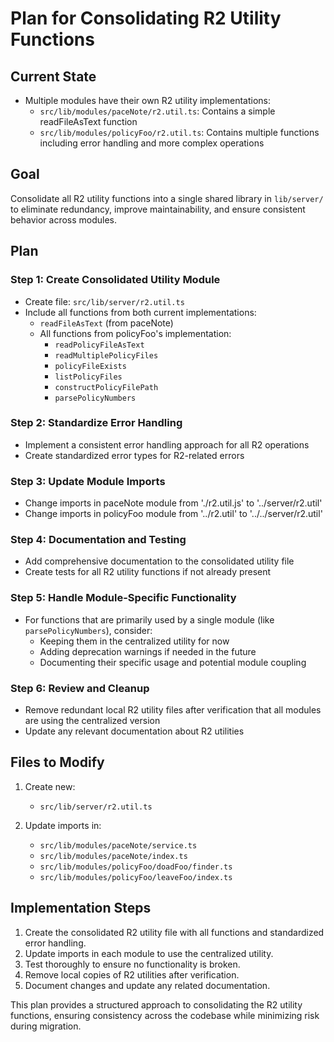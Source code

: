 # Plan for Consolidating R2 Utility Functions

## Current State
- Multiple modules have their own R2 utility implementations:
  - `src/lib/modules/paceNote/r2.util.ts`: Contains a simple readFileAsText function
  - `src/lib/modules/policyFoo/r2.util.ts`: Contains multiple functions including error handling and more complex operations

## Goal
Consolidate all R2 utility functions into a single shared library in `lib/server/` to eliminate redundancy, improve maintainability, and ensure consistent behavior across modules.

## Plan

### Step 1: Create Consolidated Utility Module
- Create file: `src/lib/server/r2.util.ts`
- Include all functions from both current implementations:
  - `readFileAsText` (from paceNote)
  - All functions from policyFoo's implementation:
    - `readPolicyFileAsText`
    - `readMultiplePolicyFiles`
    - `policyFileExists`
    - `listPolicyFiles`
    - `constructPolicyFilePath`
    - `parsePolicyNumbers`

### Step 2: Standardize Error Handling
- Implement a consistent error handling approach for all R2 operations
- Create standardized error types for R2-related errors

### Step 3: Update Module Imports
- Change imports in paceNote module from './r2.util.js' to '../server/r2.util'
- Change imports in policyFoo module from '../r2.util' to '../../server/r2.util'

### Step 4: Documentation and Testing
- Add comprehensive documentation to the consolidated utility file
- Create tests for all R2 utility functions if not already present

### Step 5: Handle Module-Specific Functionality
- For functions that are primarily used by a single module (like `parsePolicyNumbers`), consider:
  - Keeping them in the centralized utility for now
  - Adding deprecation warnings if needed in the future
  - Documenting their specific usage and potential module coupling

### Step 6: Review and Cleanup
- Remove redundant local R2 utility files after verification that all modules are using the centralized version
- Update any relevant documentation about R2 utilities

## Files to Modify
1. Create new:
   - `src/lib/server/r2.util.ts`

2. Update imports in:
   - `src/lib/modules/paceNote/service.ts`
   - `src/lib/modules/paceNote/index.ts`
   - `src/lib/modules/policyFoo/doadFoo/finder.ts`
   - `src/lib/modules/policyFoo/leaveFoo/index.ts`

## Implementation Steps
1. Create the consolidated R2 utility file with all functions and standardized error handling.
2. Update imports in each module to use the centralized utility.
3. Test thoroughly to ensure no functionality is broken.
4. Remove local copies of R2 utilities after verification.
5. Document changes and update any related documentation.

This plan provides a structured approach to consolidating the R2 utility functions, ensuring consistency across the codebase while minimizing risk during migration.
